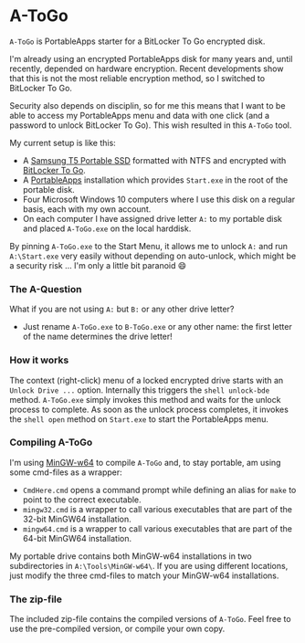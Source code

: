 # A-ToGo
`A-ToGo` is PortableApps starter for a BitLocker To Go encrypted disk. 

I'm already using an encrypted PortableApps disk for many years and, until recently, depended on hardware encryption. Recent developments show that this is not the most reliable encryption method, so I switched to BitLocker To Go.

Security also depends on disciplin, so for me this means that I want to be able to access my PortableApps menu and data with one click (and a password to unlock BitLocker To Go). This wish resulted in this `A-ToGo` tool.

My current setup is like this:
*  A [Samsung T5 Portable SSD](https://www.samsung.com/semiconductor/minisite/ssd/product/portable/t5/)
formatted with NTFS and encrypted with [BitLocker To Go](https://docs.microsoft.com/en-us/windows/security/information-protection/bitlocker/bitlocker-to-go-faq).
*  A [PortableApps](https://portableapps.com/) installation which provides `Start.exe` in the root of the portable disk.
*  Four Microsoft Windows 10 computers where I use this disk on a regular basis, each with my own account.
*  On each computer I have assigned drive letter `A:` to my portable disk and placed `A-ToGo.exe` on the local harddisk.

By pinning `A-ToGo.exe` to the Start Menu, it allows me to unlock `A:` and run `A:\Start.exe` very easily
without depending on auto-unlock, which might be a security risk ... I'm only a little bit paranoid :smile:

### The A-Question

What if you are not using `A:` but `B:` or any other drive letter?
*  Just rename `A-ToGo.exe` to `B-ToGo.exe` or any other name: the first letter of the name determines the drive letter!

### How it works

The context (right-click) menu of a locked encrypted drive starts with an `Unlock Drive ...` option. Internally this triggers the 
`shell unlock-bde` method. `A-ToGo.exe` simply invokes this method and waits for the unlock process to complete. 
As soon as the unlock process completes, it invokes the `shell open` method on `Start.exe` to start the PortableApps menu.

### Compiling A-ToGo

I'm using [MinGW-w64](http://mingw-w64.org/) to compile `A-ToGo` and, to stay portable, am using some cmd-files as a wrapper:
*  `CmdHere.cmd` opens a command prompt while defining an alias for `make` to point to the correct executable.
*  `mingw32.cmd` is a wrapper to call various executables that are part of the 32-bit MinGW64 installation.
*  `mingw64.cmd` is a wrapper to call various executables that are part of the 64-bit MinGW64 installation.

My portable drive contains both MinGW-w64 installations in two subdirectories in `A:\Tools\MinGW-w64\`. 
If you are using different locations, just modify the three cmd-files to match your MinGW-w64 installations.

### The zip-file

The included zip-file contains the compiled versions of `A-ToGo`. Feel free to use the pre-compiled version, or compile your own copy.
